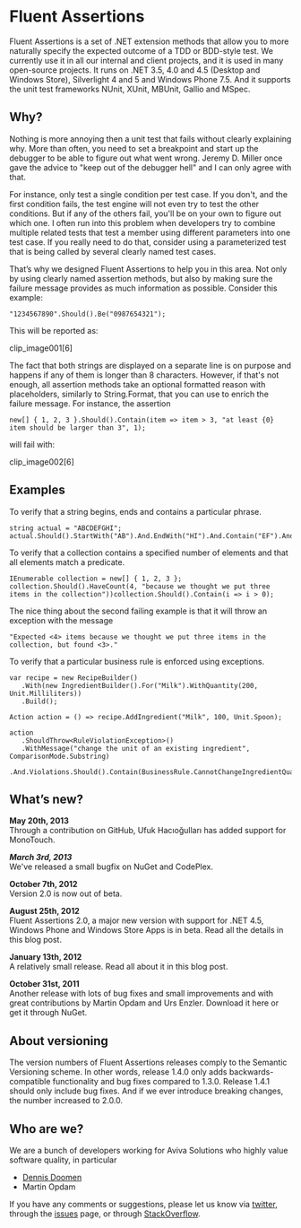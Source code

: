 Fluent Assertions
================

Fluent Assertions is a set of .NET extension methods that allow you to more naturally specify the expected outcome of a TDD or BDD-style test. We currently use it in all our internal and client projects, and it is used in many open-source projects. It runs on .NET 3.5, 4.0 and 4.5 (Desktop and Windows Store), Silverlight 4 and 5 and Windows Phone 7.5. And it supports the unit test frameworks NUnit, XUnit, MBUnit, Gallio and MSpec.

Why?
----
Nothing is more annoying then a unit test that fails without clearly explaining why. More than often, you need to set a breakpoint and start up the debugger to be able to figure out what went wrong. Jeremy D. Miller once gave the advice to "keep out of the debugger hell" and I can only agree with that.

For instance, only test a single condition per test case. If you don't, and the first condition fails, the test engine will not even try to test the other conditions. But if any of the others fail, you'll be on your own to figure out which one. I often run into this problem when developers try to combine multiple related tests that test a member using different parameters into one test case. If you really need to do that, consider using a parameterized test that is being called by several clearly named test cases.

That’s why we designed Fluent Assertions to help you in this area. Not only by using clearly named assertion methods, but also by making sure the failure message provides as much information as possible. Consider this example:

    "1234567890".Should().Be("0987654321");

This will be reported as: 
    
clip_image001[6] 

The fact that both strings are displayed on a separate line is on purpose and happens if any of them is longer than 8 characters. However, if that's not enough, all assertion methods take an optional formatted reason with placeholders, similarly to String.Format, that you can use to enrich the failure message. For instance, the assertion

	new[] { 1, 2, 3 }.Should().Contain(item => item > 3, "at least {0} item should be larger than 3", 1);

will fail with: 

clip_image002[6]

Examples
--------
To verify that a string begins, ends and contains a particular phrase.

	string actual = "ABCDEFGHI";
	actual.Should().StartWith("AB").And.EndWith("HI").And.Contain("EF").And.HaveLength(9);

To verify that a collection contains a specified number of elements and that all elements match a predicate.

	IEnumerable collection = new[] { 1, 2, 3 };
	collection.Should().HaveCount(4, "because we thought we put three items in the collection"))collection.Should().Contain(i => i > 0);

The nice thing about the second failing example is that it will throw an exception with the message 

	"Expected <4> items because we thought we put three items in the collection, but found <3>." 
To verify that a particular business rule is enforced using exceptions.

	var recipe = new RecipeBuilder()
	   .With(new IngredientBuilder().For("Milk").WithQuantity(200, Unit.Milliliters))
	   .Build();
	
	Action action = () => recipe.AddIngredient("Milk", 100, Unit.Spoon);
	
	action
	   .ShouldThrow<RuleViolationException>()
	   .WithMessage("change the unit of an existing ingredient", ComparisonMode.Substring)
	   .And.Violations.Should().Contain(BusinessRule.CannotChangeIngredientQuanity);

What’s new?
-----------

**May 20th, 2013**      
Through a contribution on GitHub, Ufuk Hacıoğulları has added support for MonoTouch.  
 
***March 3rd, 2013***  
We've released a small bugfix on NuGet and CodePlex.
 
**October 7th, 2012**  
Version 2.0 is now out of beta.
 
**August 25th, 2012**  
Fluent Assertions 2.0, a major new version with support for .NET 4.5, Windows Phone and Windows Store Apps is in beta. Read all the details in this blog post.
  
**January 13th, 2012**  
A relatively small release. Read all about it in this blog post.
 
**October 31st, 2011**  
Another release with lots of bug fixes and small improvements and with great contributions by Martin Opdam and Urs Enzler. Download it here or get it through NuGet.
 
About versioning
----------------
The version numbers of Fluent Assertions releases comply to the Semantic Versioning scheme. In other words, release 1.4.0 only adds backwards-compatible functionality and bug fixes compared to 1.3.0. Release 1.4.1 should only include bug fixes. And if we ever introduce breaking changes, the number increased to 2.0.0.

Who are we?
-----------
We are a bunch of developers working for Aviva Solutions who highly value software quality, in particular  
- [Dennis Doomen](https://twitter.com/ddoomen)  
- Martin Opdam 

If you have any comments or suggestions, please let us know via [twitter](https://twitter.com/search?q=fluentassertions&src=typd), through the [issues](https://github.com/dennisdoomen/FluentAssertions/issues) page, or through [StackOverflow](http://stackoverflow.com/questions/tagged/fluent-assertions).
